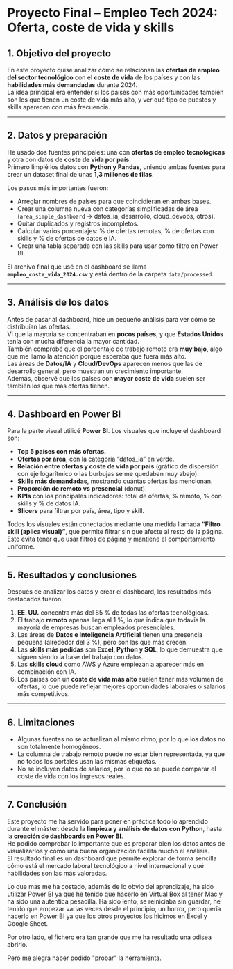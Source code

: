 # Proyecto Final – Empleo Tech 2024: Oferta, coste de vida y skills

## 1. Objetivo del proyecto
En este proyecto quise analizar cómo se relacionan las **ofertas de empleo del sector tecnológico** con el **coste de vida** de los países y con las **habilidades más demandadas** durante 2024.  
La idea principal era entender si los países con más oportunidades también son los que tienen un coste de vida más alto, y ver qué tipo de puestos y skills aparecen con más frecuencia.

---

## 2. Datos y preparación
He usado dos fuentes principales: una con **ofertas de empleo tecnológicas** y otra con datos de **coste de vida por país**.  
Primero limpié los datos con **Python y Pandas**, uniendo ambas fuentes para crear un dataset final de unas **1,3 millones de filas**.

Los pasos más importantes fueron:
- Arreglar nombres de países para que coincidieran en ambas bases.  
- Crear una columna nueva con categorías simplificadas de área (`area_simple_dashboard` → datos_ia, desarrollo, cloud_devops, otros).  
- Quitar duplicados y registros incompletos.  
- Calcular varios porcentajes: % de ofertas remotas, % de ofertas con skills y % de ofertas de datos e IA.  
- Crear una tabla separada con las skills para usar como filtro en Power BI.

El archivo final que usé en el dashboard se llama **`empleo_coste_vida_2024.csv`** y está dentro de la carpeta `data/processed`.

---

## 3. Análisis de los datos
Antes de pasar al dashboard, hice un pequeño análisis para ver cómo se distribuían las ofertas.  
Vi que la mayoría se concentraban en **pocos países**, y que **Estados Unidos** tenía con mucha diferencia la mayor cantidad.  
También comprobé que el porcentaje de trabajo remoto era **muy bajo**, algo que me llamó la atención porque esperaba que fuera más alto.  
Las áreas de **Datos/IA** y **Cloud/DevOps** aparecen menos que las de desarrollo general, pero muestran un crecimiento importante.  
Además, observé que los países con **mayor coste de vida** suelen ser también los que más ofertas tienen.

---

## 4. Dashboard en Power BI
Para la parte visual utilicé **Power BI**. 
Los visuales que incluye el dashboard son:
- **Top 5 países con más ofertas.**  
- **Ofertas por área**, con la categoría “datos_ia” en verde.  
- **Relación entre ofertas y coste de vida por país** (gráfico de dispersión con eje logarítmico o las burbujas se me quedaban muy abajo).  
- **Skills más demandadas**, mostrando cuántas ofertas las mencionan.  
- **Proporción de remoto vs presencial** (donut).  
- **KPIs** con los principales indicadores: total de ofertas, % remoto, % con skills y % de datos IA.  
- **Slicers** para filtrar por país, área, tipo y skill.

Todos los visuales están conectados mediante una medida llamada **“Filtro skill (aplica visual)”**, que permite filtrar sin que afecte al resto de la página.  
Esto evita tener que usar filtros de página y mantiene el comportamiento uniforme.

---

## 5. Resultados y conclusiones
Después de analizar los datos y crear el dashboard, los resultados más destacados fueron:

1. **EE. UU.** concentra más del 85 % de todas las ofertas tecnológicas.  
2. El trabajo **remoto** apenas llega al 1 %, lo que indica que todavía la mayoría de empresas buscan empleados presenciales.  
3. Las áreas de **Datos e Inteligencia Artificial** tienen una presencia pequeña (alrededor del 3 %), pero son las que más crecen.  
4. Las **skills más pedidas** son **Excel, Python y SQL**, lo que demuestra que siguen siendo la base del trabajo con datos.  
5. Las **skills cloud** como AWS y Azure empiezan a aparecer más en combinación con IA.  
6. Los países con un **coste de vida más alto** suelen tener más volumen de ofertas, lo que puede reflejar mejores oportunidades laborales o salarios más competitivos.

---

## 6. Limitaciones
- Algunas fuentes no se actualizan al mismo ritmo, por lo que los datos no son totalmente homogéneos.  
- La columna de trabajo remoto puede no estar bien representada, ya que no todos los portales usan las mismas etiquetas.  
- No se incluyen datos de salarios, por lo que no se puede comparar el coste de vida con los ingresos reales.

---

## 7. Conclusión
Este proyecto me ha servido para poner en práctica todo lo aprendido durante el máster: desde la **limpieza y análisis de datos con Python**, hasta la **creación de dashboards en Power BI**.  
He podido comprobar lo importante que es preparar bien los datos antes de visualizarlos y cómo una buena organización facilita mucho el análisis.  
El resultado final es un dashboard que permite explorar de forma sencilla cómo está el mercado laboral tecnológico a nivel internacional y qué habilidades son las más valoradas.

Lo que mas me ha costado, además de lo obvio del aprendizaje, ha sido utilizar Power BI ya que he tenido que hacerlo en Virtual Box al tener Mac y ha sido una autentica pesadilla. Ha sido lento, se reiniciaba sin guardar, he tenido que empezar varias veces desde el principio, un horror, pero quería hacerlo en Power BI ya que los otros proyectos los hicimos en Excel y Google Sheet.

Por otro lado, el fichero era tan grande que me ha resultado una odisea abrirlo.

Pero me alegra haber podido "probar" la herramienta.
